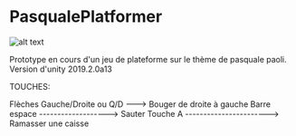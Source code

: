 # PasqualePlatformer

![alt text](https://nsa40.casimages.com/img/2019/05/07/190507093818631587.jpg)

Prototype en cours d'un jeu de plateforme sur le thème de pasquale paoli.
Version d'unity 2019.2.0a13

TOUCHES:

Flèches Gauche/Droite ou Q/D ---> Bouger de droite à gauche
Barre espace -------------------> Sauter
Touche A -----------------------> Ramasser une caisse
